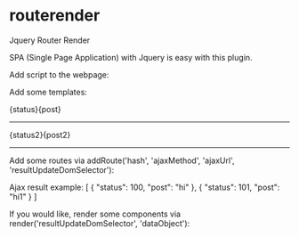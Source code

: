 # routerender
Jquery Router Render

SPA (Single Page Application) with Jquery is easy with this plugin.

Add script to the webpage:
<script src="jquery.routerender.js"></script>

Add some templates:
<div id="test1"><p>{status}{post}</p><hr></div>
<div id="test2"><p>{status2}{post2}</p><hr></div>

Add some routes via addRoute('hash', 'ajaxMethod', 'ajaxUrl', 'resultUpdateDomSelector'):
<script>
function addRoutes() {
	addRoute('#/page1', 'POST', 'http://localhost/myApp/page1.html', '#test1');
	addRoute('#/page2', 'POST', 'http://localhost/myApp/page2.html', '#test1');
	addRoute('#/page3', 'POST', 'http://localhost/myApp/page3.html', '#test1');
}
</script>

Ajax result example:
[
	{
		"status": 100,
		"post": "hi"
	},
	{
		"status": 101,
		"post": "hi1"
	}
]

If you would like, render some components via render('resultUpdateDomSelector', 'dataObject'):
<script>
render('#test2', {"status2":"test2","post2":"test2"});
</script>
